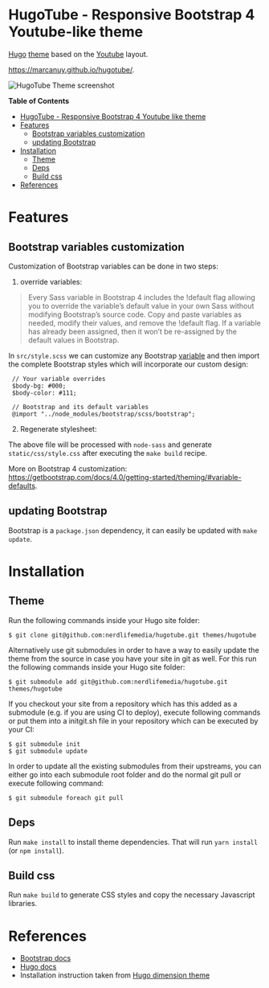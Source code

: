 HugoTube - Responsive Bootstrap 4 Youtube-like theme
=================================================================

[Hugo](https://gohugo.io) [theme](https://gohugo.io/themes/) based on
the [Youtube](https://youtube.com/) layout.

<https://marcanuy.github.io/hugotube/>.

![HugoTube Theme screenshot](https://raw.githubusercontent.com/marcanuy/hugotube/master/images/screenshot.png)

<!-- markdown-toc start - Don't edit this section. Run M-x markdown-toc-refresh-toc -->
**Table of Contents**

- [HugoTube - Responsive Bootstrap 4 Youtube like theme](#hugotube---responsive-bootstrap-4-youtube-like-theme)
- [Features](#features)
    - [Bootstrap variables customization](#bootstrap-variables-customization)
    - [updating Bootstrap](#updating-bootstrap)
- [Installation](#installation)
    - [Theme](#theme)
    - [Deps](#deps)
    - [Build css](#build-css)
- [References](#references)

<!-- markdown-toc end -->

# Features

## Bootstrap variables customization

Customization of Bootstrap variables can be done in two steps:

1. override variables:

> Every Sass variable in Bootstrap 4 includes the !default flag
> allowing you to override the variable’s default value in your own
> Sass without modifying Bootstrap’s source code. Copy and paste
> variables as needed, modify their values, and remove the !default
> flag. If a variable has already been assigned, then it won’t be
> re-assigned by the default values in Bootstrap.

In `src/style.scss` we can customize any Bootstrap
[variable](https://github.com/twbs/bootstrap/blob/v4-dev/scss/_variables.scss)
and then import the complete Bootstrap styles which will incorporate
our custom design:

	 // Your variable overrides
	 $body-bg: #000;
	 $body-color: #111;

	 // Bootstrap and its default variables
	 @import "../node_modules/bootstrap/scss/bootstrap";

2. Regenerate stylesheet:

The above file will be processed with `node-sass` and generate
`static/css/style.css` after executing the `make build` recipe.

More on Bootstrap 4 customization: <https://getbootstrap.com/docs/4.0/getting-started/theming/#variable-defaults>.

## updating Bootstrap

Bootstrap is a `package.json` dependency, it can easily be updated
with `make update`.

# Installation

## Theme

Run the following commands inside your Hugo site folder:

    $ git clone git@github.com:nerdlifemedia/hugotube.git themes/hugotube

Alternatively use git submodules in order to have a way to easily update the theme from the source in case you have your site in git as well.
For this run the following commands inside your Hugo site folder:

    $ git submodule add git@github.com:nerdlifemedia/hugotube.git themes/hugotube

If you checkout your site from a repository which has this added as a submodule (e.g. if you are using CI to deploy), execute following commands or put them into a initgit.sh file in your repository which can be executed by your CI:

    $ git submodule init
    $ git submodule update

In order to update all the existing submodules from their upstreams, you can either go into each submodule root folder and do the normal git pull or execute following command:

    $ git submodule foreach git pull

## Deps

Run `make install` to install theme dependencies. That will run `yarn install` (or `npm install`).

## Build css

Run `make build` to generate CSS styles and copy the necessary
Javascript libraries.

# References

- [Bootstrap docs](https://getbootstrap.com/docs/4.0/)
- [Hugo docs](https://gohugo.io/)
- Installation instruction taken from [Hugo dimension theme](https://themes.gohugo.io/dimension)

